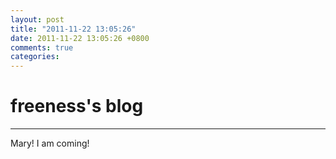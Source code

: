 ```yaml
---
layout: post
title: "2011-11-22 13:05:26"
date: 2011-11-22 13:05:26 +0800
comments: true
categories: 
---
```


# freeness's blog

----------

>
Mary! I am coming!